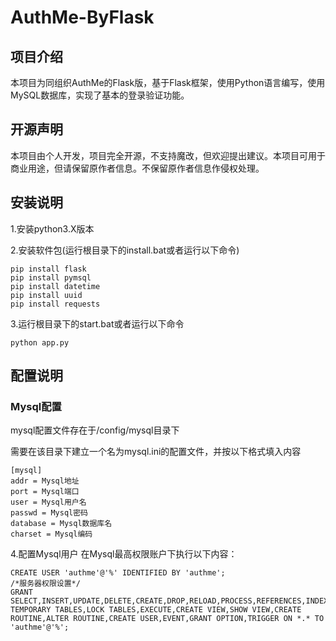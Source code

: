 # AuthMe-ByFlask
## 项目介绍
本项目为同组织AuthMe的Flask版，基于Flask框架，使用Python语言编写，使用MySQL数据库，实现了基本的登录验证功能。
## 开源声明
本项目由个人开发，项目完全开源，不支持魔改，但欢迎提出建议。本项目可用于商业用途，但请保留原作者信息。不保留原作者信息作侵权处理。
## 安装说明
1.安装python3.X版本

2.安装软件包(运行根目录下的install.bat或者运行以下命令)
```
pip install flask
pip install pymsql
pip install datetime
pip install uuid
pip install requests
```

3.运行根目录下的start.bat或者运行以下命令
```
python app.py
```
## 配置说明
### Mysql配置
mysql配置文件存在于/config/mysql目录下

需要在该目录下建立一个名为mysql.ini的配置文件，并按以下格式填入内容
```
[mysql]
addr = Mysql地址
port = Mysql端口
user = Mysql用户名
passwd = Mysql密码
database = Mysql数据库名
charset = Mysql编码
```

4.配置Mysql用户
在Mysql最高权限账户下执行以下内容：
```/*常规*/
CREATE USER 'authme'@'%' IDENTIFIED BY 'authme';
/*服务器权限设置*/
GRANT SELECT,INSERT,UPDATE,DELETE,CREATE,DROP,RELOAD,PROCESS,REFERENCES,INDEX,ALTER,CREATE TEMPORARY TABLES,LOCK TABLES,EXECUTE,CREATE VIEW,SHOW VIEW,CREATE ROUTINE,ALTER ROUTINE,CREATE USER,EVENT,GRANT OPTION,TRIGGER ON *.* TO 'authme'@'%';
```